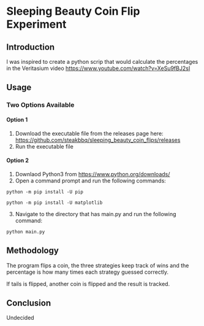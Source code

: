 # Sleeping Beauty Coin Flip Experiment

## Introduction
I was inspired to create a python scrip that would calculate the percentages in the Veritasium video https://www.youtube.com/watch?v=XeSu9fBJ2sI

## Usage

### Two Options Available

#### Option 1
1. Download the executable file from the releases page here: https://github.com/steakbbq/sleeping_beauty_coin_flips/releases
2. Run the executable file

#### Option 2
1. Downlaod Python3 from https://www.python.org/downloads/
2. Open a command prompt and run the following commands:

`python -m pip install -U pip`

`python -m pip install -U matplotlib`

3. Navigate to the directory that has main.py and run the following command:

`python main.py`

## Methodology
The program flips a coin, the three strategies keep track of wins and the percentage is how many times each strategy guessed correctly.

If tails is flipped, another coin is flipped and the result is tracked.

## Conclusion

Undecided